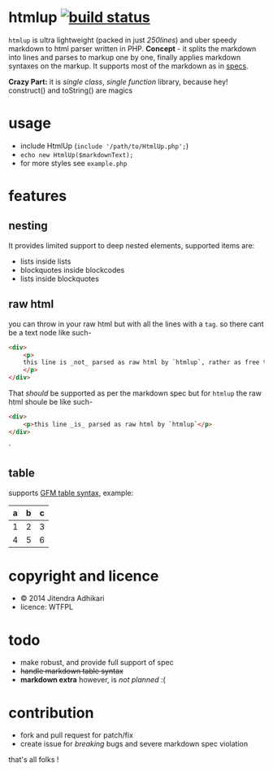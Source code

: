 
# htmlup [![build status](https://travis-ci.org/adhocore/htmlup.svg?branch=master)](https://travis-ci.org/adhocore/htmlup)

`htmlup` is ultra lightweight (packed in just _250lines_) and uber speedy markdown to html parser written in PHP.
**Concept** - it splits the markdown into lines and parses to markup one by one, finally applies markdown syntaxes on the markup.
It supports most of the markdown as in [specs](https://github.com/adam-p/markdown-here/wiki/Markdown-Cheatsheet "cheatsheet"). 

**Crazy Part:** it is _single class_, _single function_ library, because hey! construct() and toString() are magics 


# usage

- include HtmlUp (`include '/path/to/HtmlUp.php';`)
- `echo new HtmlUp($markdownText);`
- for more styles see `example.php`


# features

## nesting

It provides limited support to deep nested elements, supported items are:

- lists inside lists 
- blockquotes inside blockcodes 
- lists inside blockquotes 

## raw html

you can throw in your raw html but with all the lines with a `tag`. so there cant be a text node like such-

```html
<div>
	<p>
	this line is _not_ parsed as raw html by `htmlup`, rather as free text (codeblock mostly)
	</p>
</div>
```

That _should_ be supported as per the markdown spec but for `htmlup` the raw html shoule be like such-

```html
<div>
	<p>this line _is_ parsed as raw html by `htmlup`</p>
</div>
```
`
## table

supports [GFM table syntax](https://help.github.com/articles/github-flavored-markdown/#tables), example:

a | b | c
--- |----| ---
1 | 2  |3
 4| 5 | 6


# copyright and licence

- &copy; 2014 Jitendra Adhikari
- licence: WTFPL


# todo

- make robust, and provide full support of spec
- ~~handle markdown table syntax~~
- **markdown extra** however, is _not planned_ :(


# contribution

- fork and pull request for patch/fix
- create issue for _breaking_ bugs and severe markdown spec violation


that's all folks !
